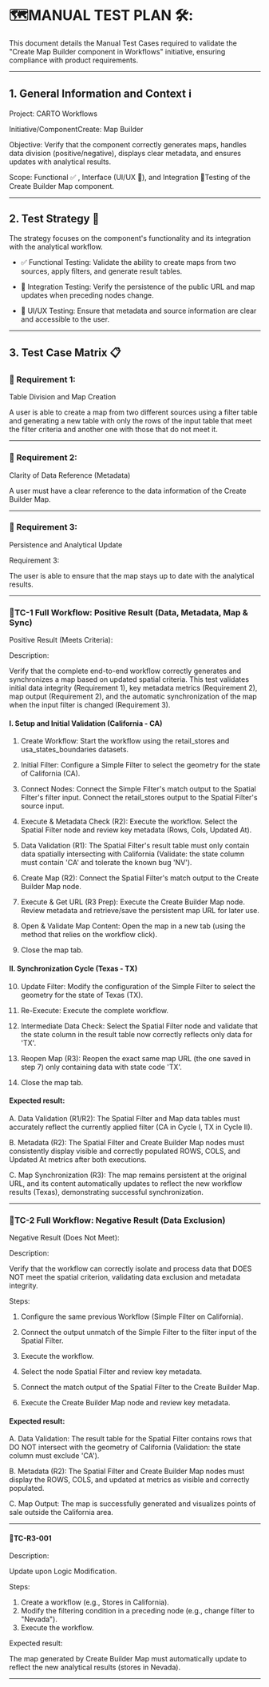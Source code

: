 # 🗺️MANUAL TEST PLAN 🛠️:

This document details the Manual Test Cases required to validate the "Create Map Builder component in Workflows" initiative, ensuring compliance with product requirements.

---

## 1. General Information and Context ℹ️

Project: CARTO Workflows

Initiative/ComponentCreate: Map Builder

Objective: Verify that the component correctly generates maps, handles data division (positive/negative), displays clear metadata, and ensures updates with analytical results.

Scope: Functional ✅ , Interface (UI/UX 🎨), and Integration 🔗Testing of the Create Builder Map component.

---

## 2. Test Strategy 🧠

The strategy focuses on the component's functionality and its integration with the analytical workflow.

- ✅ Functional Testing: Validate the ability to create maps from two sources, apply filters, and generate result tables.

- 🔗 Integration Testing: Verify the persistence of the public URL and map updates when preceding nodes change.

- 🎨 UI/UX Testing: Ensure that metadata and source information are clear and accessible to the user.

---

## 3. Test Case Matrix 📋

### 🎯 Requirement 1:

Table Division and Map Creation

A user is able to create a map from two different sources using a filter table and generating a new table with only the rows of the input table that meet the filter criteria and another one with those that do not meet it.

---

### 🎯 Requirement 2:

Clarity of Data Reference (Metadata)

A user must have a clear reference to the data information of the Create Builder Map.

---

### 🎯 Requirement 3:

Persistence and Analytical Update

Requirement 3:

The user is able to ensure that the map stays up to date with the analytical results.

---

### 🧪TC-1 Full Workflow: Positive Result (Data, Metadata, Map & Sync)

Positive Result (Meets Criteria):

Description:

Verify that the complete end-to-end workflow correctly generates and synchronizes a map based on updated spatial criteria. This test validates initial data integrity (Requirement 1), key metadata metrics (Requirement 2), map output (Requirement 2), and the automatic synchronization of the map when the input filter is changed (Requirement 3).

#### I. Setup and Initial Validation (California - CA)
1. Create Workflow: Start the workflow using the retail_stores and usa_states_boundaries datasets.

2. Initial Filter: Configure a Simple Filter to select the geometry for the state of California (CA).

3. Connect Nodes: Connect the Simple Filter's match output to the Spatial Filter's filter input. Connect the retail_stores output to the Spatial Filter's source input.

4. Execute & Metadata Check (R2): Execute the workflow. Select the Spatial Filter node and review key metadata (Rows, Cols, Updated At).

5. Data Validation (R1): The Spatial Filter's result table must only contain data spatially intersecting with California (Validate: the state column must contain 'CA' and tolerate the known bug 'NV').

6. Create Map (R2): Connect the Spatial Filter's match output to the Create Builder Map node.

7. Execute & Get URL (R3 Prep): Execute the Create Builder Map node. Review metadata and retrieve/save the persistent map URL for later use.

8. Open & Validate Map Content: Open the map in a new tab (using the method that relies on the workflow click).

9. Close the map tab.

#### II. Synchronization Cycle (Texas - TX)
10. Update Filter: Modify the configuration of the Simple Filter to select the geometry for the state of Texas (TX).

11. Re-Execute: Execute the complete workflow.

12. Intermediate Data Check: Select the Spatial Filter node and validate that the state column in the result table now correctly reflects only data for 'TX'.

13. Reopen Map (R3): Reopen the exact same map URL (the one saved in step 7) only containing data with state code 'TX'.

14. Close the map tab.

#### Expected result:

A. Data Validation (R1/R2): The Spatial Filter and Map data tables must accurately reflect the currently applied filter (CA in Cycle I, TX in Cycle II).

B. Metadata (R2): The Spatial Filter and Create Builder Map nodes must consistently display visible and correctly populated ROWS, COLS, and Updated At metrics after both executions.

C. Map Synchronization (R3): The map remains persistent at the original URL, and its content automatically updates to reflect the new workflow results (Texas), demonstrating successful synchronization.

---

### 🧪TC-2 Full Workflow: Negative Result (Data Exclusion)

Negative Result (Does Not Meet):

Description:

Verify that the workflow can correctly isolate and process data that DOES NOT meet the spatial criterion, validating data exclusion and metadata integrity.

Steps:

1. Configure the same previous Workflow (Simple Filter on California).

2. Connect the output unmatch of the Simple Filter to the filter input of the Spatial Filter.

3. Execute the workflow.

4. Select the node Spatial Filter and review key metadata.

5. Connect the match output of the Spatial Filter to the Create Builder Map.

6. Execute the Create Builder Map node and review key metadata.

#### Expected result:

A. Data Validation: The result table for the Spatial Filter contains rows that DO NOT intersect with the geometry of California (Validation: the state column must exclude 'CA').

B. Metadata (R2): The Spatial Filter and Create Builder Map nodes must display the ROWS, COLS, and updated at metrics as visible and correctly populated.

C. Map Output: The map is successfully generated and visualizes points of sale outside the California area.

---


#### 🧪TC-R3-001

Description:

Update upon Logic Modification.

Steps:

1. Create a workflow (e.g., Stores in California).
2. Modify the filtering condition in a preceding node (e.g., change filter to "Nevada").
3. Execute the workflow.

Expected result:

The map generated by Create Builder Map must automatically update to reflect the new analytical results (stores in Nevada).

---
